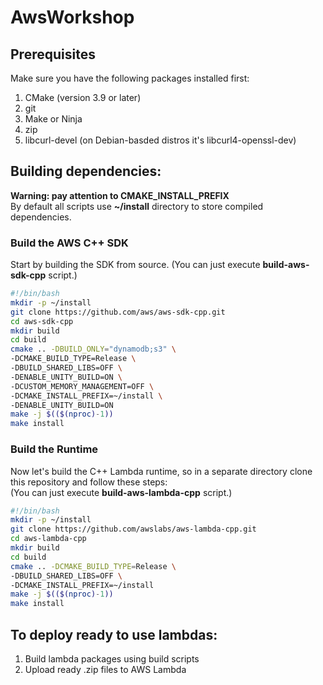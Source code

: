 # AwsWorkshop
## Prerequisites
Make sure you have the following packages installed first:
1. CMake (version 3.9 or later)
1. git
1. Make or Ninja
1. zip
1. libcurl-devel (on Debian-basded distros it's libcurl4-openssl-dev)
## Building dependencies:
**Warning: pay attention to CMAKE_INSTALL_PREFIX**<br/>
By default all scripts use **~/install** directory to store compiled dependencies.
### Build the AWS C++ SDK
Start by building the SDK from source. (You can just execute **build-aws-sdk-cpp** script.)
```bash
#!/bin/bash
mkdir -p ~/install
git clone https://github.com/aws/aws-sdk-cpp.git
cd aws-sdk-cpp
mkdir build
cd build
cmake .. -DBUILD_ONLY="dynamodb;s3" \
-DCMAKE_BUILD_TYPE=Release \
-DBUILD_SHARED_LIBS=OFF \
-DENABLE_UNITY_BUILD=ON \
-DCUSTOM_MEMORY_MANAGEMENT=OFF \
-DCMAKE_INSTALL_PREFIX=~/install \
-DENABLE_UNITY_BUILD=ON
make -j $(($(nproc)-1))
make install
```

### Build the Runtime
Now let's build the C++ Lambda runtime, so in a separate directory clone this repository and follow these steps:<br/>
(You can just execute **build-aws-lambda-cpp** script.)
```bash
#!/bin/bash
mkdir -p ~/install
git clone https://github.com/awslabs/aws-lambda-cpp.git
cd aws-lambda-cpp
mkdir build
cd build
cmake .. -DCMAKE_BUILD_TYPE=Release \
-DBUILD_SHARED_LIBS=OFF \
-DCMAKE_INSTALL_PREFIX=~/install
make -j $(($(nproc)-1))
make install
```
## To deploy ready to use lambdas:
1. Build lambda packages using build scripts
1. Upload ready .zip files to AWS Lambda